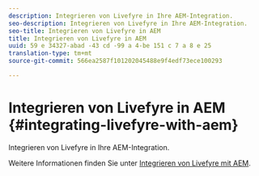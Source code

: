 ```yaml
---
description: Integrieren von Livefyre in Ihre AEM-Integration.
seo-description: Integrieren von Livefyre in Ihre AEM-Integration.
seo-title: Integrieren von Livefyre in AEM
title: Integrieren von Livefyre in AEM
uuid: 59 e 34327-abad -43 cd -99 a 4-be 151 c 7 a 8 e 25
translation-type: tm+mt
source-git-commit: 566ea2587f101202045488e9f4edf73ece100293

---
```



# Integrieren von Livefyre in AEM {#integrating-livefyre-with-aem}

Integrieren von Livefyre in Ihre AEM-Integration.

Weitere Informationen finden Sie unter [Integrieren von Livefyre mit AEM](https://helpx.adobe.com/experience-manager/6-3/sites/administering/using/livefyre.html).
